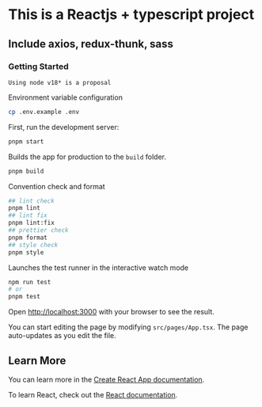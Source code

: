 # This is a Reactjs + typescript project

## Include axios, redux-thunk, sass

### Getting Started

```
Using node v18* is a proposal
```
Environment variable configuration

```bash
cp .env.example .env
```

First, run the development server:

```bash
pnpm start
```

Builds the app for production to the `build` folder.

```bash
pnpm build
```

Convention check and format

```bash
## lint check
pnpm lint
## lint fix
pnpm lint:fix
## prettier check
pnpm format
## style check
pnpm style
```

Launches the test runner in the interactive watch mode

```bash
npm run test
# or
pnpm test
```

Open [http://localhost:3000](http://localhost:3000) with your browser to see the result.

You can start editing the page by modifying `src/pages/App.tsx`. The page auto-updates as you edit the file.

## Learn More

You can learn more in the [Create React App documentation](https://facebook.github.io/create-react-app/docs/getting-started).

To learn React, check out the [React documentation](https://reactjs.org/).
